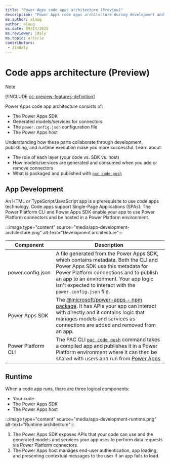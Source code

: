 ```yaml
---
title: "Power Apps code apps architecture (Preview)"
description: "Power Apps code apps architecture during development and runtime"
ms.author: alaug
author: alaug
ms.date: 09/14/2025
ms.reviewer: jdaly
ms.topic: article
contributors:
 - JimDaly
---
```

# Code apps architecture (Preview)

> [!NOTE]
> [!INCLUDE [cc-preview-features-definition](../../includes/cc-preview-features-definition.md)]

Power Apps code app architecture consists of:

- The Power Apps SDK
- Generated models/services for connectors
- The `power.config.json` configuration file
- The Power Apps host

Understanding how these parts collaborate through development, publishing, and runtime execution make you more successful. Learn about:

- The role of each layer (your code vs. SDK vs. host)
- How models/services are generated and consumed when you add or remove connectors
- What is packaged and published with [`pac code push`](/power-platform/developer/cli/reference/code#pac-code-push)

## App Development

An HTML or TypeScript/JavaScript app is a prerequisite to use code apps technology. Code apps support Single-Page Applications (SPAs). The Power Platform CLI and Power Apps SDK enable your app to use Power Platform connectors and be hosted in a Power Platform environment.


:::image type="content" source="media/app-development-architecture.png" alt-text="Development architecture":::


|Component|Description  |
|---------|---------|
|power.config.json|A file generated from the Power Apps SDK, which contains metadata. Both the CLI and Power Apps SDK use this metadata for Power Platform connections and to publish an app to an environment. Your app logic isn't expected to interact with the `power.config.json` file.|
|Power Apps SDK|The [@microsoft/power-apps - npm package](https://www.npmjs.com/package/@microsoft/power-apps). It has APIs your app can interact with directly and it contains logic that manages models and services as connections are added and removed from an app.|
|Power Platform CLI|The PAC CLI [`pac code push`](/power-platform/developer/cli/reference/code#pac-code-push) command takes a compiled app and publishes it in a Power Platform environment where it can then be shared with users and run from [Power Apps](https://make.powerapps.com).|

## Runtime

When a code app runs, there are three logical components:

- Your code
- The Power Apps SDK
- The Power Apps host


:::image type="content" source="media/app-development-runtime.png" alt-text="Runtime architecture":::

1. The Power Apps SDK exposes APIs that your code can use and the generated models and services your app uses to perform data requests via Power Platform connectors.
1. The Power Apps host manages end-user authentication, app loading, and presenting contextual messages to the user if an app fails to load.
